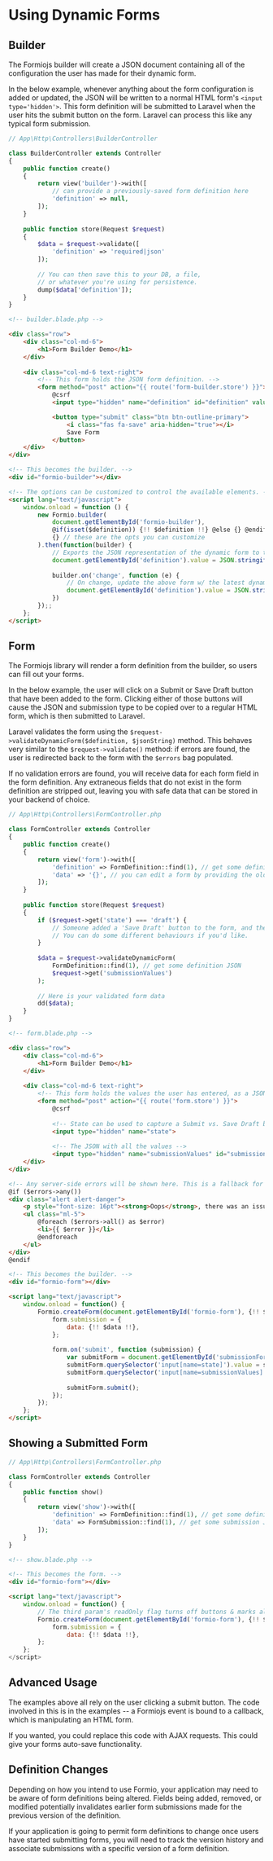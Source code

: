 # Using Dynamic Forms


## Builder
The Formiojs builder will create a JSON document containing all of the configuration the user has made for their dynamic form.

In the below example, whenever anything about the form configuration is added or updated, the JSON will be written to a normal HTML form's `<input type='hidden'>`. This form definition will be submitted to Laravel when the user hits the submit button on the form. Laravel can process this like any typical form submission.

```php
// App\Http\Controllers\BuilderController

class BuilderController extends Controller
{
    public function create()
    {
        return view('builder')->with([
            // can provide a previously-saved form definition here
            'definition' => null, 
        ]);
    }
    
    public function store(Request $request)
    {
        $data = $request->validate([
            'definition' => 'required|json'
        ]);
        
        // You can then save this to your DB, a file,
        // or whatever you're using for persistence.
        dump($data['definition']);
    }
}

```

```html
<!-- builder.blade.php -->

<div class="row">
    <div class="col-md-6">
        <h1>Form Builder Demo</h1>
    </div>
    
    <div class="col-md-6 text-right">
        <!-- This form holds the JSON form definition. -->
        <form method="post" action="{{ route('form-builder.store') }}">
            @csrf
            <input type="hidden" name="definition" id="definition" value="">

            <button type="submit" class="btn btn-outline-primary">
                <i class="fas fa-save" aria-hidden="true"></i>
                Save Form
            </button>        
    </div>
</div>

<!-- This becomes the builder. -->
<div id="formio-builder"></div>

<!-- The options can be customized to control the available elements. -->
<script lang="text/javascript">
    window.onload = function () {
        new Formio.builder(
            document.getElementById('formio-builder'),
            @if(isset($definition)) {!! $definition !!} @else {} @endif,
            {} // these are the opts you can customize
        ).then(function(builder) {
            // Exports the JSON representation of the dynamic form to that form we defined above
            document.getElementById('definition').value = JSON.stringify(builder.schema);
            
            builder.on('change', function (e) {
                // On change, update the above form w/ the latest dynamic form JSON
                document.getElementById('definition').value = JSON.stringify(builder.schema);
            })
        });;
    };
</script>
```

## Form
The Formiojs library will render a form definition from the builder, so users can fill out your forms.

In the below example, the user will click on a Submit or Save Draft button that have been added to the form. Clicking either of those buttons will cause the JSON and submission type to be copied over to a regular HTML form, which is then submitted to Laravel.

Laravel validates the form using the `$request->validateDynamicForm($definition, $jsonString)` method. This behaves very similar to the `$request->validate()` method: if errors are found, the user is redirected back to the form with the `$errors` bag populated.

If no validation errors are found, you will receive data for each form field in the form definition. Any extraneous fields that do not exist in the form definition are stripped out, leaving you with safe data that can be stored in your backend of choice. 

```php
// App\Http\Controllers\FormController.php

class FormController extends Controller
{
    public function create()
    {
        return view('form')->with([
            'definition' => FormDefinition::find(1), // get some definition JSON
            'data' => '{}', // you can edit a form by providing the old data 
        ]);
    }
    
    public function store(Request $request)
    {
        if ($request->get('state') === 'draft') {
            // Someone added a 'Save Draft' button to the form, and the user clicked that.
            // You can do some different behaviours if you'd like.
        }
    
        $data = $request->validateDynamicForm(
            FormDefinition::find(1), // get some definition JSON
            $request->get('submissionValues')
        );
        
        // Here is your validated form data
        dd($data);
    }
}
```

```html
<!-- form.blade.php -->

<div class="row">
    <div class="col-md-6">
        <h1>Form Builder Demo</h1>
    </div>
    
    <div class="col-md-6 text-right">
        <!-- This form holds the values the user has entered, as a JSON document. -->
        <form method="post" action="{{ route('form.store') }}">
            @csrf
            
            <!-- State can be used to capture a Submit vs. Save Draft button -->
            <input type="hidden" name="state">
            
            <!-- The JSON with all the values -->
            <input type="hidden" name="submissionValues" id="submissionValues" value="">
    </div>
</div>

<!-- Any server-side errors will be shown here. This is a fallback for when the client-side validations miss something. -->
@if ($errors->any())
<div class="alert alert-danger">
    <p style="font-size: 16pt"><strong>Oops</strong>, there was an issue with that.</p>
    <ul class="ml-5">
        @foreach ($errors->all() as $error)
        <li>{{ $error }}</li>
        @endforeach
    </ul>
</div>
@endif

<!-- This becomes the builder. -->
<div id="formio-form"></div>

<script lang="text/javascript">
    window.onload = function() {
        Formio.createForm(document.getElementById('formio-form'), {!! $definition !!}).then(function (form) {
            form.submission = {
                data: {!! $data !!},
            };
            
            form.on('submit', function (submission) {
                var submitForm = document.getElementById('submissionForm');
                submitForm.querySelector('input[name=state]').value = submission.state;
                submitForm.querySelector('input[name=submissionValues]').value = JSON.stringify(submission.data);
                
                submitForm.submit();
            });
        });
    };
</script>
```

## Showing a Submitted Form

```php
// App\Http\Controllers\FormController.php

class FormController extends Controller
{
    public function show()
    {
        return view('show')->with([
            'definition' => FormDefinition::find(1), // get some definition JSON
            'data' => FormSubmission::find(1), // get some submission JSON
        ]);
    }
}
```

```html
<!-- show.blade.php -->

<!-- This becomes the form. -->
<div id="formio-form"></div>

<script lang="text/javascript">
    window.onload = function() {
        // The third param's readOnly flag turns off buttons & marks all fields as readonly.
        Formio.createForm(document.getElementById('formio-form'), {!! $definition !!}, {readOnly: true}).then(function (form) {
            form.submission = {
                data: {!! $data !!},
        };
    };
</script>
```

## Advanced Usage
The examples above all rely on the user clicking a submit button. The code involved in this is in the examples -- a Formiojs event is bound to a callback, which is manipulating an HTML form. 

If you wanted, you could replace this code with AJAX requests. This could give your forms auto-save functionality.

## Definition Changes
Depending on how you intend to use Formio, your application may need to be aware of form definitions being altered. Fields being added, removed, or modified potentially invalidates earlier form submissions made for the previous version of the definition.

If your application is going to permit form definitions to change once users have started submitting forms, you will need to track the version history and associate submissions with a specific version of a form definition.
